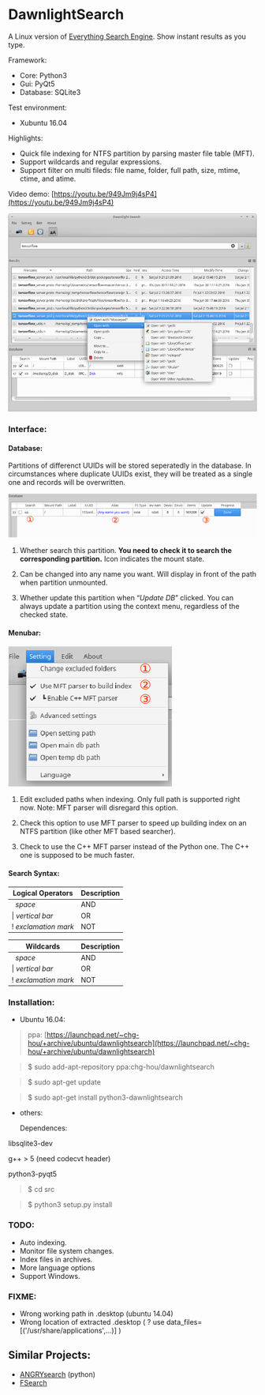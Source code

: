 # DawnlightSearch
A Linux version of [Everything Search Engine](https://www.voidtools.com/). Show instant results as you type.

Framework: 

 - Core: Python3
 - Gui: PyQt5
 - Database: SQLite3

Test environment:

 - Xubuntu 16.04 

Highlights:

 - Quick file indexing for NTFS partition by parsing master file table (MFT).
 - Support wildcards and regular expressions.
 - Support filter on multi fileds: file name, folder, full path, size, mtime, ctime, and atime. 

Video demo: [https://youtu.be/949Jm9j4sP4](https://youtu.be/949Jm9j4sP4)

![](./_screenshot/Dawnlight%20Search_2.png)


### Interface:

#### Database:

Partitions of differenct UUIDs will be stored seperatedly in the database. In circumstances where duplicate UUIDs exist, they will be treated as a single one and records will be overwritten. 

![](./_screenshot/Database_table_1.png)

1. Whether search this partition. **You need to check it to search the corresponding partition.** Icon indicates the mount state.

2. Can be changed into any name you want. Will display in front of the path when partition unmounted.

3. Whether update this partition when “*Update DB*” clicked. You can always update a partition using the context menu, regardless of the checked state.


#### Menubar:

![](./_screenshot/Main_menu.png)

1. Edit excluded paths when indexing. Only full path is supported right now. Note: MFT parser will disregard this option.

2. Check this option to use MFT parser to speed up building index on an NTFS partition (like other MFT based searcher). 

3. Check to use the C++ MFT parser instead of the Python one. The C++ one is supposed to be much faster.


#### Search Syntax:


  Logical Operators   |  Description 
-------- | ---
&#160;  *space* | AND
 &#124; *vertical bar*   | OR
!   *exclamation mark* | NOT


  Wildcards   |  Description 
-------- | ---
&#160;  *space* | AND
 &#124; *vertical bar*   | OR
!   *exclamation mark* | NOT


### Installation:

* Ubuntu 16.04:
> ppa: [https://launchpad.net/~chg-hou/+archive/ubuntu/dawnlightsearch](https://launchpad.net/~chg-hou/+archive/ubuntu/dawnlightsearch)

> $ sudo add-apt-repository ppa:chg-hou/dawnlightsearch

> $ sudo apt-get update

> $ sudo apt-get install python3-dawnlightsearch 

* others:

  Dependences:  

libsqlite3-dev

g++ > 5   (need codecvt header)

python3-pyqt5

> $ cd src
 
> $ python3 setup.py install
 
### TODO:
 - Auto indexing.
 - Monitor file system changes.
 - Index files in archives.
 - More language options
 - Support Windows.

### FIXME:
 - Wrong working path in .desktop (ubuntu 14.04)
 - Wrong location of extracted .desktop (  ? use    data_files=[('/usr/share/applications',...)]  ) 

## Similar Projects:

 - [ANGRYsearch](https://github.com/DoTheEvo/ANGRYsearch) (python)
 - [FSearch](https://github.com/cboxdoerfer/fsearch)


